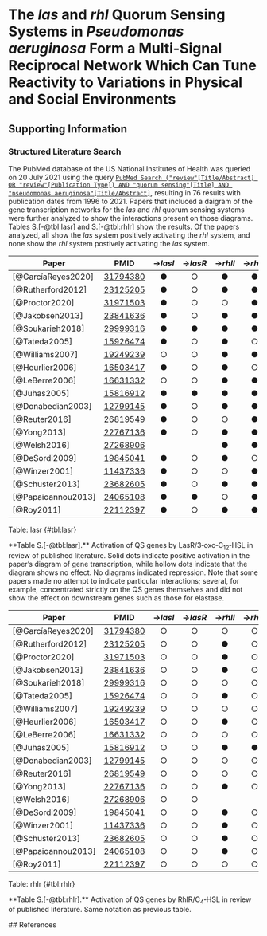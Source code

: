 # The *las* and *rhl* Quorum Sensing Systems in *Pseudomonas aeruginosa* Form a Multi-Signal Reciprocal Network Which Can Tune Reactivity to Variations in Physical and Social Environments

## Supporting Information

### Structured Literature Search

The PubMed database of the US National Institutes of Health was queried on 20 July 2021 using the query [`PubMed Search ("review"[Title/Abstract] OR "review"[Publication Type]) AND "quorum sensing"[Title] AND "pseudomonas aeruginosa"[Title/Abstract]`](https://pubmed.ncbi.nlm.nih.gov/?term=%28%22review%22%5BTitle%2FAbstract%5D+OR+%22review%22%5BPublication+Type%5D%29+AND+%22quorum+sensing%22%5BTitle%5D+AND+%22pseudomonas+aeruginosa%22%5BTitle%2FAbstract%5D&sort=), resulting in 76 results with publication dates from 1996 to 2021. Papers that incluced a daigram of the gene transcription networks for the *las* and *rhl* quorum sensing systems were further analyzed to show the interactions present on those diagrams. Tables S.[-@tbl:lasr] and S.[-@tbl:rhlr] show the results. Of the papers analyzed, all show the *las* system positively activating the *rhl* system, and none show the *rhl* system postively activating the *las* system.


| Paper | PMID | →_lasI_ | →_lasR_ | →_rhlI_ | →_rhlR_ | →elastase |
| ---- | :--: | :--: | :--: | :--: | :--: | :--: |
| [@GarcíaReyes2020] | [31794380](https://pubmed.ncbi.nlm.nih.gov/31794380/) | ● | ○ | ● | ● | ● |
| [@Rutherford2012] | [23125205](https://pubmed.ncbi.nlm.nih.gov/23125205/) | ● | ○ | ● | ● |  |
|[@Proctor2020] |[31971503](https://pubmed.ncbi.nlm.nih.gov/31971503/) | ● | ○ | ○ | ● |  |
|[@Jakobsen2013] |[23841636](https://pubmed.ncbi.nlm.nih.gov/23841636/) | ● | ○ | ● | ● |  |
|[@Soukarieh2018] |[29999316](https://pubmed.ncbi.nlm.nih.gov/29999316/) | ● | ● | ● | ● |  |
|[@Tateda2005] |[15926474](https://pubmed.ncbi.nlm.nih.gov/15926474/) | ● | ○ | ● | ○ | ● |
|[@Williams2007] |[19249239](https://pubmed.ncbi.nlm.nih.gov/19249239/) | ○ | ○ | ● | ● |  |
|[@Heurlier2006] |[16503417](https://pubmed.ncbi.nlm.nih.gov/16503417/) | ● | ○ | ● | ○ |  |
|[@LeBerre2006] |[16631332](https://pubmed.ncbi.nlm.nih.gov/16631332/) | ○ | ○ | ● | ● |  |
|[@Juhas2005] |[15816912](https://pubmed.ncbi.nlm.nih.gov/15816912/) | ● | ● | ● | ● | ● |
|[@Donabedian2003] |[12799145](https://pubmed.ncbi.nlm.nih.gov/12799145/) | ● | ○ | ● | ● | ● |
|[@Reuter2016] |[26819549](https://pubmed.ncbi.nlm.nih.gov/26819549/) | ● | ○ | ○ | ● | ● |
|[@Yong2013] |[22767136](https://pubmed.ncbi.nlm.nih.gov/22767136/) | ● | ○ | ● | ● | ● |
|[@Welsh2016] |[27268906](https://pubmed.ncbi.nlm.nih.gov/27268906/) |  |  | ● | ● | ● |
|[@DeSordi2009] |[19845041](https://pubmed.ncbi.nlm.nih.gov/19845041/) | ● | ○ | ● | ○ |  |
|[@Winzer2001] |[11437336](https://pubmed.ncbi.nlm.nih.gov/11437336/) | ● | ○ | ○ | ● | ● |
|[@Schuster2013] |[23682605](https://pubmed.ncbi.nlm.nih.gov/23682605/) | ● | ○ | ● | ● |  |
|[@Papaioannou2013] |[24065108](https://pubmed.ncbi.nlm.nih.gov/24065108/) | ● | ● | ○ | ● | ● |
|[@Roy2011] |[22112397](https://pubmed.ncbi.nlm.nih.gov/22112397/) | ● | ○ | ● | ● |  |

Table: lasr {#tbl:lasr}

<div custom-style="Caption"><p>
**Table S.[-@tbl:lasr].** Activation of QS genes by LasR/3‑oxo‑C<sub>12</sub>‑HSL in review of published literature. Solid dots indicate positive activation in the paper’s diagram of gene transcription, while hollow dots indicate that the diagram shows no effect. No diagrams indicated repression. Note that some papers made no attempt to indicate particular interactions; several, for example, concentrated strictly on the QS genes themselves and did not show the effect on downstream genes such as those for elastase.
</p></div>

| Paper | PMID | →_lasI_ | →_lasR_ | →_rhlI_ | →_rhlR_ | →elastase |
| ---- | :--: | :--: | :--: | :--: | :--: | :--: |
| [@GarcíaReyes2020] | [31794380](https://pubmed.ncbi.nlm.nih.gov/31794380/) | ○ | ○ | ○ | ○ | ● |
| [@Rutherford2012] | [23125205](https://pubmed.ncbi.nlm.nih.gov/23125205/) | ○ | ○ | ● | ○ |  |
|[@Proctor2020] |[31971503](https://pubmed.ncbi.nlm.nih.gov/31971503/) | ○ | ○ | ● | ○ | |
|[@Jakobsen2013] |[23841636](https://pubmed.ncbi.nlm.nih.gov/23841636/) | ○ | ○ | ● | ○ | |
|[@Soukarieh2018] |[29999316](https://pubmed.ncbi.nlm.nih.gov/29999316/) | ○ | ○ | ○ | ○ | |
|[@Tateda2005] |[15926474](https://pubmed.ncbi.nlm.nih.gov/15926474/) | ○ | ○ | ● | ○ | ● |
|[@Williams2007] |[19249239](https://pubmed.ncbi.nlm.nih.gov/19249239/) | ○ | ○ | ○ | ○ | |
|[@Heurlier2006] |[16503417](https://pubmed.ncbi.nlm.nih.gov/16503417/) | ○ | ○ | ● | ○ | |
|[@LeBerre2006] |[16631332](https://pubmed.ncbi.nlm.nih.gov/16631332/) | ○ | ○ | ○ | ○ | |
|[@Juhas2005] |[15816912](https://pubmed.ncbi.nlm.nih.gov/15816912/) | ○ | ○ | ● | ● | ● |
|[@Donabedian2003] |[12799145](https://pubmed.ncbi.nlm.nih.gov/12799145/) | ○ | ○ | ○ | ○ | ● |
|[@Reuter2016] |[26819549](https://pubmed.ncbi.nlm.nih.gov/26819549/) | ○ | ○ | ○ | ○ | ● |
|[@Yong2013] |[22767136](https://pubmed.ncbi.nlm.nih.gov/22767136/) | ○ | ○ | ● | ○ | ● |
|[@Welsh2016] |[27268906](https://pubmed.ncbi.nlm.nih.gov/27268906/) | ○ | ○ |  |  | ○ |
|[@DeSordi2009] |[19845041](https://pubmed.ncbi.nlm.nih.gov/19845041/) | ○ | ○ | ● | ○ | |
|[@Winzer2001] |[11437336](https://pubmed.ncbi.nlm.nih.gov/11437336/) | ○ | ○ | ● | ○ | ● |
|[@Schuster2013] |[23682605](https://pubmed.ncbi.nlm.nih.gov/23682605/) | ○ | ○ | ● | ○ |  |
|[@Papaioannou2013] |[24065108](https://pubmed.ncbi.nlm.nih.gov/24065108/) | ○ | ○ | ● | ○ | ● |
|[@Roy2011] |[22112397](https://pubmed.ncbi.nlm.nih.gov/22112397/) | ○ | ○ | ○ | ○ |  |

Table: rhlr {#tbl:rhlr}

<div custom-style="Caption"><p>
**Table S.[-@tbl:rhlr].** Activation of QS genes by RhlR/C<sub>4</sub>‑HSL in review of published literature. Same notation as previous table.
</p></div>
## References
